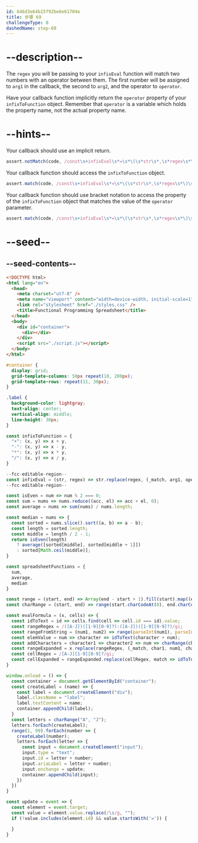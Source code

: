 ```yaml
---
id: 646d3e64b15f92be6e61704e
title: 步骤 69
challengeType: 0
dashedName: step-69
---
```


# --description--

The `regex` you will be passing to your `infixEval` function will match two numbers with an operator between them. The first number will be assigned to `arg1` in the callback, the second to `arg2`, and the operator to `operator`.

Have your callback function implicitly return the `operator` property of your `infixToFunction` object. Remember that `operator` is a variable which holds the property name, not the actual property name.

# --hints--

Your callback should use an implicit return.

```js
assert.notMatch(code, /const\s+infixEval\s*=\s*\(\s*str\s*,\s*regex\s*\)\s*=>\s*str\.replace\(\s*regex\s*,\s*\(\s*_match\s*,\s*arg1\s*,\s*operator\s*,\s*arg2\s*\)\s*=>\s*\{/);
```

Your callback function should access the `infixToFunction` object.

```js
assert.match(code, /const\s+infixEval\s*=\s*\(\s*str\s*,\s*regex\s*\)\s*=>\s*str\.replace\(\s*regex\s*,\s*\(\s*_match\s*,\s*arg1\s*,\s*operator\s*,\s*arg2\s*\)\s*=>\s*infixToFunction/);
```

Your callback function should use bracket notation to access the property of the `infixToFunction` object that matches the value of the `operator` parameter.

```js
assert.match(code, /const\s+infixEval\s*=\s*\(\s*str\s*,\s*regex\s*\)\s*=>\s*str\.replace\(\s*regex\s*,\s*\(\s*_match\s*,\s*arg1\s*,\s*operator\s*,\s*arg2\s*\)\s*=>\s*infixToFunction\s*\[\s*operator\s*\]\s*\)/);
```

# --seed--

## --seed-contents--

```html
<!DOCTYPE html>
<html lang="en">
  <head>
    <meta charset="utf-8" />
    <meta name="viewport" content="width=device-width, initial-scale=1" />
    <link rel="stylesheet" href="./styles.css" />
    <title>Functional Programming Spreadsheet</title>
  </head>
  <body>
    <div id="container">
      <div></div>
    </div>
    <script src="./script.js"></script>
  </body>
</html>
```

```css
#container {
  display: grid;
  grid-template-columns: 50px repeat(10, 200px);
  grid-template-rows: repeat(11, 30px);
}

.label {
  background-color: lightgray;
  text-align: center;
  vertical-align: middle;
  line-height: 30px;
}
```

```js
const infixToFunction = {
  "+": (x, y) => x + y,
  "-": (x, y) => x - y,
  "*": (x, y) => x * y,
  "/": (x, y) => x / y,
}

--fcc-editable-region--
const infixEval = (str, regex) => str.replace(regex, (_match, arg1, operator, arg2) => {});
--fcc-editable-region--

const isEven = num => num % 2 === 0;
const sum = nums => nums.reduce((acc, el) => acc + el, 0);
const average = nums => sum(nums) / nums.length;

const median = nums => {
  const sorted = nums.slice().sort((a, b) => a - b);
  const length = sorted.length;
  const middle = length / 2 - 1;
  return isEven(length)
    ? average([sorted[middle], sorted[middle + 1]])
    : sorted[Math.ceil(middle)];
}

const spreadsheetFunctions = {
  sum,
  average,
  median
}

const range = (start, end) => Array(end - start + 1).fill(start).map((element, index) => element + index);
const charRange = (start, end) => range(start.charCodeAt(0), end.charCodeAt(0)).map(code => String.fromCharCode(code));

const evalFormula = (x, cells) => {
  const idToText = id => cells.find(cell => cell.id === id).value;
  const rangeRegex = /([A-J])([1-9][0-9]?):([A-J])([1-9][0-9]?)/gi;
  const rangeFromString = (num1, num2) => range(parseInt(num1), parseInt(num2));
  const elemValue = num => character => idToText(character + num);
  const addCharacters = character1 => character2 => num => charRange(character1, character2).map(elemValue(num));
  const rangeExpanded = x.replace(rangeRegex, (_match, char1, num1, char2, num2) => rangeFromString(num1, num2).map(addCharacters(char1)(char2)));
  const cellRegex = /[A-J][1-9][0-9]?/gi;
  const cellExpanded = rangeExpanded.replace(cellRegex, match => idToText(match.toUpperCase()));
}

window.onload = () => {
  const container = document.getElementById("container");
  const createLabel = (name) => {
    const label = document.createElement("div");
    label.className = "label";
    label.textContent = name;
    container.appendChild(label);
  }
  const letters = charRange("A", "J");
  letters.forEach(createLabel);
  range(1, 99).forEach(number => {
    createLabel(number);
    letters.forEach(letter => {
      const input = document.createElement("input");
      input.type = "text";
      input.id = letter + number;
      input.ariaLabel = letter + number;
      input.onchange = update;
      container.appendChild(input);
    })
  })
}

const update = event => {
  const element = event.target;
  const value = element.value.replace(/\s/g, "");
  if (!value.includes(element.id) && value.startsWith('=')) {

  }
}
```
